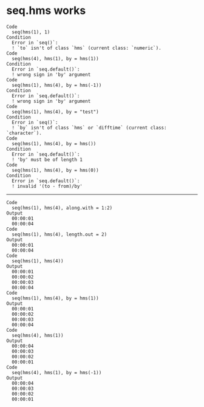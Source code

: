 # seq.hms works

    Code
      seq(hms(1), 1)
    Condition
      Error in `seq()`:
      ! `to` isn't of class `hms` (current class: `numeric`).
    Code
      seq(hms(4), hms(1), by = hms(1))
    Condition
      Error in `seq.default()`:
      ! wrong sign in 'by' argument
    Code
      seq(hms(1), hms(4), by = hms(-1))
    Condition
      Error in `seq.default()`:
      ! wrong sign in 'by' argument
    Code
      seq(hms(1), hms(4), by = "test")
    Condition
      Error in `seq()`:
      ! `by` isn't of class `hms` or `difftime` (current class: `character`).
    Code
      seq(hms(1), hms(4), by = hms())
    Condition
      Error in `seq.default()`:
      ! 'by' must be of length 1
    Code
      seq(hms(1), hms(4), by = hms(0))
    Condition
      Error in `seq.default()`:
      ! invalid '(to - from)/by'

---

    Code
      seq(hms(1), hms(4), along.with = 1:2)
    Output
      00:00:01
      00:00:04
    Code
      seq(hms(1), hms(4), length.out = 2)
    Output
      00:00:01
      00:00:04
    Code
      seq(hms(1), hms(4))
    Output
      00:00:01
      00:00:02
      00:00:03
      00:00:04
    Code
      seq(hms(1), hms(4), by = hms(1))
    Output
      00:00:01
      00:00:02
      00:00:03
      00:00:04
    Code
      seq(hms(4), hms(1))
    Output
      00:00:04
      00:00:03
      00:00:02
      00:00:01
    Code
      seq(hms(4), hms(1), by = hms(-1))
    Output
      00:00:04
      00:00:03
      00:00:02
      00:00:01

